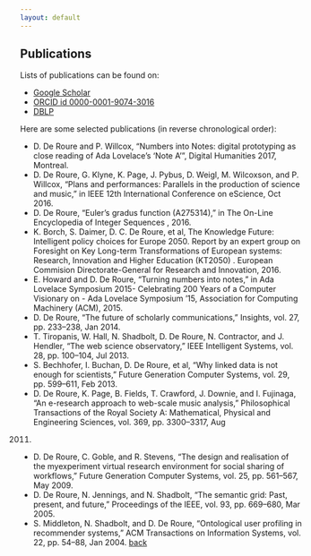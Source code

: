 ```yaml
---
layout: default
---
```


## Publications

Lists of publications can be found on:
* [Google Scholar](https://scholar.google.com/citations?user=ETrbpjsAAAAJ)
* [ORCID id 0000-0001-9074-3016](https://orcid.org/0000-0001-9074-3016)
* [DBLP](https://dblp.uni-trier.de/pers/hd/r/Roure:David_De)

Here are some selected publications (in reverse chronological order):

* D. De Roure and P. Willcox, “Numbers into Notes: digital prototyping as close reading of Ada Lovelace’s ‘Note A’”, Digital Humanities 2017, Montreal.
* D. De Roure, G. Klyne, K. Page, J. Pybus, D. Weigl, M. Wilcoxson, and P. Willcox, “Plans and performances: Parallels in the production of science and music,” in IEEE 12th International Conference on eScience, Oct 2016.
* D. De Roure, “Euler’s gradus function (A275314),” in The On-Line Encyclopedia of Integer Sequences , 2016.
* K. Borch, S. Daimer, D. C. De Roure, et al, The Knowledge Future: Intelligent policy choices for Europe 2050. Report by an expert group on Foresight on Key Long-term Transformations of European systems: Research, Innovation and Higher Education (KT2050) . European Commision Directorate-General for Research and Innovation, 2016.
* E. Howard and D. De Roure, “Turning numbers into notes,” in Ada Lovelace Symposium 2015- Celebrating 200 Years of a Computer Visionary on - Ada Lovelace Symposium ’15, Association for Computing Machinery (ACM), 2015.
* D. De Roure, “The future of scholarly communications,” Insights, vol. 27, pp. 233–238, Jan 2014.
* T. Tiropanis, W. Hall, N. Shadbolt, D. De Roure, N. Contractor, and J. Hendler, “The web science observatory,” IEEE Intelligent Systems, vol. 28, pp. 100–104, Jul 2013.
* S. Bechhofer, I. Buchan, D. De Roure, et al, “Why linked data is not enough for scientists,” Future Generation Computer Systems, vol. 29, pp. 599–611, Feb 2013.
* D. De Roure, K. Page, B. Fields, T. Crawford, J. Downie, and I. Fujinaga, “An e-research approach to web-scale music analysis,” Philosophical Transactions of the Royal Society A: Mathematical, Physical and Engineering Sciences, vol. 369, pp. 3300–3317, Aug
2011.
* D. De Roure, C. Goble, and R. Stevens, “The design and realisation of the myexperiment virtual research environment for social sharing of workflows,” Future Generation Computer Systems, vol. 25, pp. 561–567, May 2009.
* D. De Roure, N. Jennings, and N. Shadbolt, “The semantic grid: Past, present, and future,” Proceedings of the IEEE, vol. 93, pp. 669–680, Mar 2005.
* S. Middleton, N. Shadbolt, and D. De Roure, “Ontological user profiling in recommender systems,” ACM Transactions on Information Systems, vol. 22, pp. 54–88, Jan 2004.
[back](./)
